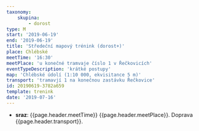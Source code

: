 ```yaml
---
taxonomy:
    skupina:
        - dorost
type: M
start: '2019-06-19'
end: '2019-06-19'
title: 'Středeční mapový trénink (dorost+)'
place: Chlébské
meetTime: '16:30'
meetPlace: 'u konečné tramvaje číslo 1 v Řečkovicích'
eventTypeDescription: 'krátké postupy'
map: 'Chlébské údolí (1:10 000, ekvisitance 5 m)'
transport: 'tramavjí 1 na konečnou zastávku Řečkovice'
id: 20190619-3782a659
template: trenink
date: '2019-07-16'
---
```

* **sraz**: {{page.header.meetTime}} {{page.header.meetPlace}}. Doprava {{page.header.transport}}.
